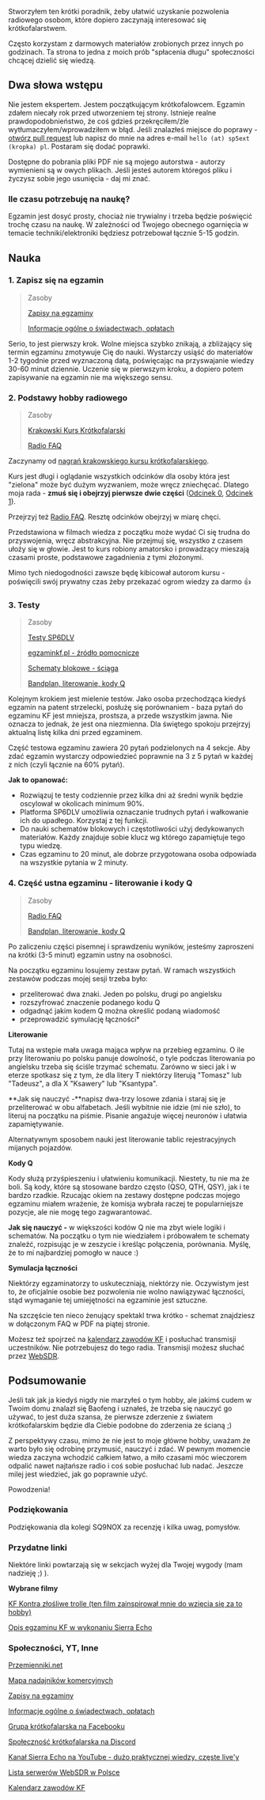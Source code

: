 Stworzyłem ten krótki poradnik, żeby ułatwić uzyskanie pozwolenia radiowego osobom, które dopiero zaczynają interesować się krótkofalarstwem. 

Często korzystam z darmowych materiałów zrobionych przez innych po godzinach. Ta strona to jedna z moich prób "spłacenia długu" społeczności chcącej dzielić się wiedzą.

## Dwa słowa wstępu

Nie jestem ekspertem. Jestem początkującym krótkofalowcem. Egzamin zdałem niecały rok przed utworzeniem tej strony. Istnieje realne prawdopodobnieństwo, że coś gdzieś przekręciłem/źle wytłumaczyłem/wprowadziłem w błąd. 
Jeśli znalazłeś miejsce do poprawy - [otwórz pull request](https://github.com/SP5EXT/egzamin-kf-poradnik) lub napisz do mnie na adres e-mail `hello (at) sp5ext (kropka) pl`. Postaram się dodać poprawki.

Dostępne do pobrania pliki PDF nie są mojego autorstwa - autorzy wymienieni są w owych plikach. Jeśli jesteś autorem któregoś pliku i życzysz sobie jego usunięcia - daj mi znać.


### Ile czasu potrzebuję na naukę?
Egzamin jest dosyć prosty, chociaż nie trywialny i trzeba będzie poświęcić trochę czasu na naukę. W zależności od Twojego obecnego ogarnięcia w temacie techniki/elektroniki będziesz potrzebował łącznie 5-15 godzin. 


## Nauka

### 1. Zapisz się na egzamin
> Zasoby
> 
> [Zapisy na egzaminy](https://egzaminy.uke.gov.pl/pl)
> 
> [Informacje ogólne o świadectwach, opłatach](https://bip.uke.gov.pl/swiadectwa-operatora-urzadzen-radiowych-tresci/swiadectwa-amatorskie,3.html)

Serio, to jest pierwszy krok. Wolne miejsca szybko znikają, a zbliżający się termin egzaminu zmotywuje Cię do nauki. Wystarczy usiąść do materiałów 1-2 tygodnie przed wyznaczoną datą, poświęcając na przyswajanie wiedzy 30-60 minut dziennie. Uczenie się w pierwszym kroku, a dopiero potem zapisywanie na egzamin nie ma większego sensu.

### 2. Podstawy hobby radiowego

> Zasoby
> 
> [Krakowski Kurs Krótkofalarski](https://www.youtube.com/watch?v=Wo2Zof96vjM&list=PLziQLnE44RtWN2jaay-1BDeQ0eAkkuuJi)
> 
> [Radio FAQ](./files/radio_faq1.pdf)


Zaczynamy od [nagrań krakowskiego kursu krótkofalarskiego](https://www.youtube.com/watch?v=Wo2Zof96vjM&list=PLziQLnE44RtWN2jaay-1BDeQ0eAkkuuJi).

Kurs jest długi i oglądanie wszystkich odcinków dla osoby która jest "zielona" może być dużym wyzwaniem, może wręcz zniechęcać.
Dlatego moja rada - **zmuś się i obejrzyj pierwsze dwie części** ([Odcinek 0](https://www.youtube.com/watch?v=Wo2Zof96vjM), [Odcinek 1](https://www.youtube.com/watch?v=g3wyVkh-x3Q)).

Przejrzyj też [Radio FAQ](./files/radio_faq1.pdf).
Resztę odcinków obejrzyj w miarę chęci.

Przedstawiona w filmach wiedza z początku może wydać Ci się trudna do przyswojenia, wręcz abstrakcyjna. Nie przejmuj się, wszystko z czasem ułoży się w głowie. Jest to kurs robiony amatorsko i prowadzący mieszają czasami proste, podstawowe zagadnienia z tymi złożonymi.

Mimo tych niedogodności zawsze będę kibicował autorom kursu - poświęcili swój prywatny czas żeby przekazać ogrom wiedzy za darmo 👍


### 3. Testy

> Zasoby
> 
> [Testy SP6DLV](https://test.sp6dlv.pl/)
> 
> [egzaminkf.pl - źródło pomocnicze](http://www.egzaminkf.pl/home.php)
> 
> [Schematy blokowe - ściąga](./files/schematyblokowe-ver2.pdf)
> 
> [Bandplan, literowanie, kody Q](./files/literowanie_bandplan.pdf)


Kolejnym krokiem jest mielenie testów. Jako osoba przechodząca kiedyś egzamin na patent strzelecki, posłużę się porównaniem - baza pytań do egzaminu KF jest mniejsza, prostsza, a przede wszystkim jawna.
Nie oznacza to jednak, że jest ona niezmienna. Dla świętego spokoju przejrzyj aktualną listę kilka dni przed egzaminem.

Część testowa egzaminu zawiera 20 pytań podzielonych na 4 sekcje. Aby zdać egzamin wystarczy odpowiedzieć poprawnie na 3 z 5 pytań w każdej z nich (czyli łącznie na 60% pytań).

**Jak to opanować:**

- Rozwiązuj te testy codziennie przez kilka dni aż średni wynik będzie oscylował w okolicach minimum 90%. 
- Platforma SP6DLV umożliwia oznaczanie trudnych pytań i wałkowanie ich do upadłego. Korzystaj z tej funkcji.
- Do nauki schematów blokowych i częstotliwości użyj dedykowanych materiałów. Każdy znajduje sobie klucz wg którego zapamiętuje tego typu wiedzę.
- Czas egzaminu to 20 minut, ale dobrze przygotowana osoba odpowiada na wszystkie pytania w 2 minuty.


### 4. Część ustna egzaminu - literowanie i kody Q
> Zasoby
> 
> [Radio FAQ](./files/radio_faq1.pdf)
> 
> [Bandplan, literowanie, kody Q](./files/literowanie_bandplan.pdf)

Po zaliczeniu części pisemnej i sprawdzeniu wyników, jesteśmy zaproszeni na krótki (3-5 minut) egzamin ustny na osobności.

Na początku egzaminu losujemy zestaw pytań. W ramach wszystkich zestawów podczas mojej sesji trzeba było:

- przeliterować dwa znaki. Jeden po polsku, drugi po angielsku
- rozszyfrować znaczenie podanego kodu Q
- odgadnąć jakim kodem Q można określić podaną wiadomość
- przeprowadzić symulację łączności*

**Literowanie**

Tutaj na wstępie mała uwaga mająca wpływ na przebieg egzaminu. O ile przy literowaniu po polsku panuje dowolność, o tyle podczas literowania po angielsku trzeba się ściśle trzymać schematu. 
Zarówno w sieci jak i w eterze spotkasz się z tym, że dla litery T niektórzy literują "Tomasz" lub "Tadeusz", a dla X "Ksawery" lub "Ksantypa".

**Jak się nauczyć -**napisz dwa-trzy losowe zdania i staraj się je przeliterować w obu alfabetach. Jeśli wybitnie nie idzie (mi nie szło), to literuj na początku na piśmie. Pisanie angażuje więcej neuronów i ułatwia zapamiętywanie.

Alternatywnym sposobem nauki jest literowanie tablic rejestracyjnych mijanych pojazdów.

**Kody Q**

Kody służą przyśpieszeniu i ułatwieniu komunikacji. Niestety, tu nie ma że boli. Są kody, które są stosowane bardzo często (QSO, QTH, QSY), jak i te bardzo rzadkie. Rzucając okiem na zestawy dostępne podczas mojego egzaminu miałem wrażenie, że komisja wybrała raczej te popularniejsze pozycje, ale nie mogę tego zagwarantować.

**Jak się nauczyć -** w większości kodów Q nie ma zbyt wiele logiki i schematów. Na początku o tym nie wiedziałem i próbowałem te schematy znaleźć, rozpisując je w zeszycie i kreśląc połączenia, porównania. Myślę, że to mi najbardziej pomogło w nauce :) 


**Symulacja łączności**

Niektórzy egzaminatorzy to uskuteczniają, niektórzy nie. Oczywistym jest to, że oficjalnie osobie bez pozwolenia nie wolno nawiązywać łączności, stąd wymaganie tej umiejętności na egzaminie jest sztuczne.

Na szczęście ten nieco żenujący spektakl trwa krótko - schemat znajdziesz w dołączonym FAQ w PDF na piątej stronie. 

Możesz też spojrzeć na [kalendarz zawodów KF](https://sp9cxn.pzk.pl/kalendarz.html) i posłuchać transmisji uczestników. Nie potrzebujesz do tego radia. Transmisji możesz słuchać przez [WebSDR](http://sierraecho.pl/websdr-wykaz-serwerow-w-polsce/).


## Podsumowanie

Jeśli tak jak ja kiedyś nigdy nie marzyłeś o tym hobby, ale jakimś cudem w Twoim domu znalazł się Baofeng i uznałeś, że trzeba się nauczyć go używać, to jest duża szansa, że pierwsze zderzenie z światem krótkofalarskim będzie dla Ciebie podobne do zderzenia ze ścianą ;)

Z perspektywy czasu, mimo że nie jest to moje główne hobby, uważam że warto było się odrobinę przymusić, nauczyć i zdać. W pewnym momencie wiedza zaczyna wchodzić całkiem łatwo, a miło czasami móc wieczorem odpalić nawet najtańsze radio i coś sobie posłuchać lub nadać. Jeszcze milej jest wiedzieć, jak go poprawnie użyć.

Powodzenia!

### Podziękowania

Podziękowania dla kolegi SQ9NOX za recenzję i kilka uwag, pomysłów.


### Przydatne linki

Niektóre linki powtarzają się w sekcjach wyżej dla Twojej wygody (mam nadzieję ;) ).

**Wybrane filmy**

[KF Kontra złośliwe trolle (ten film zainspirował mnie do wzięcia się za to hobby)](https://www.youtube.com/watch?v=SP-UN8r7WGQ)

[Opis egzaminu KF w wykonaniu Sierra Echo](https://www.youtube.com/watch?v=biO8y8Z5o8E)

### Społeczności, YT, Inne

[Przemienniki.net](https://przemienniki.net/)

[Mapa nadajników komercyjnych](https://nadajniki.yasiu.pl/)

[Zapisy na egzaminy](https://egzaminy.uke.gov.pl/pl)

[Informacje ogólne o świadectwach, opłatach](https://bip.uke.gov.pl/swiadectwa-operatora-urzadzen-radiowych-tresci/swiadectwa-amatorskie,3.html)

[Grupa krótkofalarska na Facebooku](https://www.facebook.com/groups/168674173954605)

[Społeczność krótkofalarska na Discord](https://discord.gg/krotkofalarstwo-958356886896386088)

[Kanał Sierra Echo na YouTube - dużo praktycznej wiedzy, częste live'y](https://www.youtube.com/c/SierraEcho)

[Lista serwerów WebSDR w Polsce](http://sierraecho.pl/websdr-wykaz-serwerow-w-polsce/)

[Kalendarz zawodów KF](https://sp9cxn.pzk.pl/kalendarz.html)


